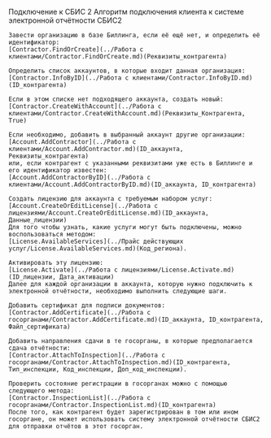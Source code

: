 Подключение к СБИС 2
Алгоритм подключения клиента к системе электронной отчётности СБИС2

    Завести организацию в базе Биллинга, если её ещё нет, и определить её идентификатор:
    [Contractor.FindOrCreate](../Работа с клиентами/Contractor.FindOrCreate.md)(Реквизиты_контрагента)

    Определить список аккаунтов, в которые входит данная организация:
    [Contractor.InfoByID](../Работа с клиентами/Contractor.InfoByID.md)(ID_контрагента)

    Если в этом списке нет подходящего аккаунта, создать новый:
    [Contractor.CreateWithAccount](../Работа с клиентами/Contractor.CreateWithAccount.md)(Реквизиты_Контрагента, True)

    Если необходимо, добавить в выбранный аккаунт другие организации:
    [Account.AddContractor](../Работа с клиентами/Account.AddContractor.md)(ID_аккаунта, Реквизиты_контрагента)
    или, если контрагент с указанными реквизитами уже есть в Биллинге и его идентификатор известен:
    [Account.AddContractorByID](../Работа с клиентами/Account.AddContractorByID.md)(ID_аккаунта, ID_контрагента)

    Создать лицензию для аккаунта с требуемым набором услуг:
    [Account.CreateOrEditLicense](../Работа с лицензиями/Account.CreateOrEditLicense.md)(ID_аккаунта, Данные_лицензии)
    Для того чтобы узнать, какие услуги могут быть подключены, можно воспользоваться методом:
    [License.AvailableServices](../Прайс действующих услуг/License.AvailableServices.md)(Код_региона).

    Активировать эту лицензию:
    [License.Activate](../Работа с лицензиями/License.Activate.md)(ID_лицензии, Дата_активации)
    Далее для каждой организации в аккаунта, которую нужно подключить к электронной отчётности, необходимо выполнить следующие шаги.

    Добавить сертификат для подписи документов:
    [Contractor.AddCertificate](../Работа с госорганами/Contractor.AddCertificate.md)(ID_аккаунта, ID_контрагента, Файл_сертификата)

    Добавить направления сдачи в те госорганы, в которые предполагается сдача отчётности:
    [Contractor.AttachToInspection](../Работа с госорганами/Contractor.AttachToInspection.md)(ID_контрагента, Тип_инспекции, Код_инспекции, Доп_код_инспекции).

    Проверить состояние регистрации в госорганах можно с помощью следующего метода:
    [Contractor.InspectionList](../Работа с госорганами/Contractor.InspectionList.md)(ID_контрагента)
    После того, как контрагент будет зарегистрирован в том или ином госоргане, он может использовать систему электронной отчётности СБИС2 для отправки отчётов в этот госорган.
